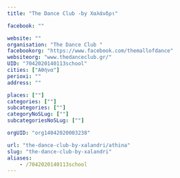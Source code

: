 ```yaml
---
title: "The Dance Club -by Χαλάνδρι"

facebook: ""

website: ""
organisation: "The Dance Club "
facebookorg: "https://www.facebook.com/themallofdance"
websiteorg: "www.thedanceclub.gr/"
UID: "7042020140113school"
cities: ["Αθήνα"]
perioxi: ""
address: ""

places: [""]
categories: [""]
subcategories: [""]
categoryNoSLug: [""]
subcategoriesNoSLug: [""]

orgUID: "org14042020003238"

url: "the-dance-club-by-xalandri/athina"
slug: "the-dance-club-by-xalandri"
aliases:
    - /7042020140113school
---
```





